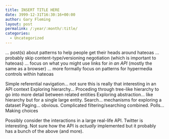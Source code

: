 ```yaml
---
title: INSERT TITLE HERE
date: 3999-12-31T16:30:16+00:00
author: Gary Fleming
layout: post
permalink: /:year/:month/:title/
categories:
  - Uncategorized
---
```


... post(s) about patterns to help people get their heads around hateoas
... probably skip content-type/versioning negotiation (which is important to hateoas)
... focus on what you might use links for *in an API* (mostly the same as a browser)
... more formally focus on patterns for hypermedia controls within hateoas

Simple referential navigation... not sure this is really that interesting in an API context
Exploring hierarchy... Proceding through tree-like hierarchy to go into more detail between related entities
Exploring abstraction... like hierarchy but for a single large entity.
Search... mechanisms for exploring a dataset
Paging... obvious. Complicated filtering/searching combined.
Polls... Making choices

Possibly consider the interactions in a large real-life API. Twitter is interesting. Not sure how the API is _actually_ implemented but it probably has a bunch of the above (and more).